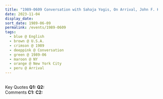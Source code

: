 ```yaml
---
title: "1989-0609 Conversation with Sahaja Yogis, On Arrival, John F. Kennedy International Airport, Queens, New York City, NY, U.S.A."
date: 2023-11-04
display_date: 
sort_date: 1989-06-09
permalink: /events/1989-0609
tags:
  - blue @ English
  - brown @ U.S.A.
  - crimson @ 1989
  - deeppink @ Conversation
  - green @ 1989-06
  - maroon @ NY
  - orange @ New York City
  - peru @ Arrival
---
```


<br>

<wave-list>
  <list-title color="DarkSeaGreen" width="55">Key Quotes</list-title>
  <list-item color="BlanchedAlmond" width="280"><b>Q1:</b> <i></i></list-item>
  <list-item color="Lavender" width="280"><b>Q2:</b> <i></i></list-item>
</wave-list>

<br>

<wave-list>
  <list-title color="DarkSeaGreen" width="55">Comments</list-title>
  <list-item color="BlanchedAlmond" width="280"><b>C1:</b> <i></i></list-item>
  <list-item color="Lavender" width="280"><b>C2:</b> <i></i></list-item>
</wave-list>